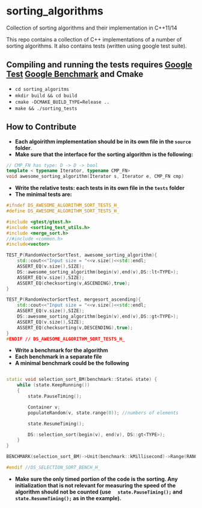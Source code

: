# sorting_algorithms
Collection of sorting algorithms and their implementation in C++11/14

This repo contains a collection of C++ implementations of a number of sorting algorithms. It also contains tests (written using google test suite).

## Compiling and running the tests requires [Google Test](https://github.com/google/googletest) [Google Benchmark](https://github.com/google/benchmark) and Cmake

 - `cd sorting_algoritms`
 - `mkdir build && cd build`
 - `cmake -DCMAKE_BUILD_TYPE=Release ..`
 - `make && ./sorting_tests`
 
 
 ## How to Contribute
- **Each algoirithm implementation should be in its own file in the `source` folder**.
- **Make sure that the interface for the sorting algorithm is the following:**
```c++
// CMP_FN has type: D -> D -> bool
template < typename Iterator, typename CMP_FN>
void awesome_sorting_algorithm(Iterator s, Iterator e, CMP_FN cmp)
```

- **Write the relative tests: each tests in its own file in the `tests` folder**
- **The minimal tests are:** 

```c++
#ifndef DS_AWESOME_ALGORITHM_SORT_TESTS_H_
#define DS_AWESOME_ALGORITHM_SORT_TESTS_H_

#include <gtest/gtest.h>
#include <sorting_test_utils.h>
#include <merge_sort.h>
//#include <common.h>
#include<vector>

TEST_P(RandomVectorSortTest, awesome_sorting_algorithm){
    std::cout<<"Input size = "<<v.size()<<std::endl;
    ASSERT_EQ(v.size(),SIZE);
    DS::awesome_sorting_algorithm(begin(v),end(v),DS::lt<TYPE>);
    ASSERT_EQ(v.size(),SIZE);
    ASSERT_EQ(checksorting(v,ASCENDING),true);
}

TEST_P(RandomVectorSortTest, mergesort_ascending){
    std::cout<<"Input size = "<<v.size()<<std::endl;
    ASSERT_EQ(v.size(),SIZE);
    DS::awesome_sorting_algorithm(begin(v),end(v),DS::gt<TYPE>);
    ASSERT_EQ(v.size(),SIZE);
    ASSERT_EQ(checksorting(v,DESCENDING),true);
}
#ENDIF // DS_AWESOME_ALGORITHM_SORT_TESTS_H_
```

- **Write a benchmark for the algorithm**
- **Each benchmark in a separate file**
- **A minimal benchmark could be the following**
```c++

static void selection_sort_BM(benchmark::State& state) {
	while (state.KeepRunning())
	{
		state.PauseTiming();

		Container v;
		populateRandom(v, state.range(0)); //numbers of elements

		state.ResumeTiming();

		DS::selection_sort(begin(v), end(v), DS::gt<TYPE>);
	}
}

BENCHMARK(selection_sort_BM)->Unit(benchmark::kMillisecond)->Range(RANGE_START, RANGE_END);

#endif //DS_SELECTION_SORT_BENCH_H_
```
- **Make sure the only timed portion of the code is the sorting. Any initialization that is not relevant for measuring the speed of the algorithm should not be counted (use `	state.PauseTiming();` and `	state.ResumeTiming();`  as in the example).**



